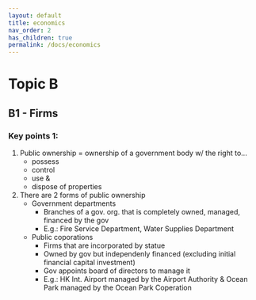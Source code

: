 ```yaml
---
layout: default
title: economics
nav_order: 2
has_children: true
permalink: /docs/economics
---
```

# Topic B
## B1 - Firms

### Key points 1:
1. Public ownership = ownership of a government body w/ the right to...
    - possess
    - control
    - use &
    - dispose of properties
2. There are 2 forms of public ownership
    - Government departments
        - Branches of a gov. org. that is completely owned, managed, financed by the gov
        - E.g.: Fire Service Department, Water Supplies Department
    - Public coporations
        - Firms that are incorporated by statue
        - Owned by gov but independenly financed (excluding initial financial capital investment)
        - Gov appoints board of directors to manage it
        - E.g.: HK Int. Airport managed by the Airport Authority & Ocean Park managed by the Ocean Park Coperation





